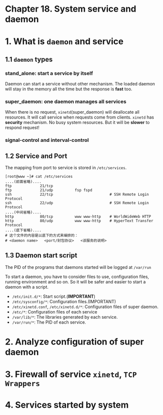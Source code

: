 # Chapter 18. System service and daemon

# 1. What is `daemon` and service
## 1.1 `daemon` types

### stand_alone: start a service by itself

Daemon can start a service without other mechanism. The loaded daemon will stay in the memory all the time but the response is **fast** too.

### super_daemon: one daemon manages all services

When there is no request, `xinetd`(super_daemon) will deallocate all resources. It will call service when requests come from clients. `xinetd` has **security** mechanism. No busy system resources. But it will be **slower** to respond request!

### signal-control and interval-control

## 1.2 Service and Port

The mapping from port to service is stored in `/etc/services`.

```
[root@www ~]# cat /etc/services
....(前面省略)....
ftp             21/tcp
ftp             21/udp          fsp fspd
ssh             22/tcp                          # SSH Remote Login Protocol
ssh             22/udp                          # SSH Remote Login Protocol
....(中间省略)....
http            80/tcp          www www-http    # WorldWideWeb HTTP
http            80/udp          www www-http    # HyperText Transfer Protocol
....(底下省略)....
# 这个文件的内容是以底下的方式来编排的：
# <daemon name>   <port/封包协议>   <该服务的说明>
```

## 1.3 Daemon start script

The PID of the programs that daemons started will be logged at `/var/run`

To start a daemon, you have to consider files to use, configuration files, running environment and so on. So it will be safer and easier to start a daemon with a script.

- `/etc/init.d/*`: Start script.(**IMPORTANT**)
- `/etc/sysconfig/*`: Configuration files.(IMPORTANT)
- `/etc/xinetd.conf`, `/etc/xinetd.d/*`: Configuration files of super daemon.
- `/etc/*`: Configuration files of each service
- `/var/lib/*`: The libraries generated by each service.
- `/var/run/*`: The PID of each service.

# 2. Analyze configuration of **super daemon**

# 3. Firewall of service `xinetd`, `TCP Wrappers`

# 4. Services started by system
